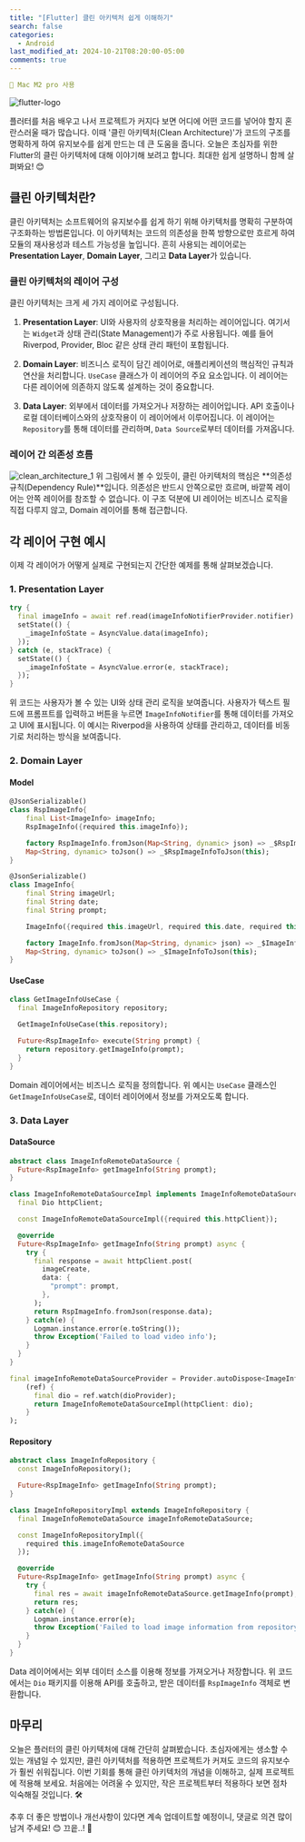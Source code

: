 ```yaml
---
title: "[Flutter] 클린 아키텍처 쉽게 이해하기"
search: false
categories:
  - Android
last_modified_at: 2024-10-21T08:20:00-05:00
comments: true
---
```


```yaml
📌 Mac M2 pro 사용
```

<!--
블럭 사용법
 ```yaml
```
!-->

<!--
[Ruby install](https://rubyinstaller.org/downloads/) 하이퍼 링크
![rubyinstaller](/assets/image/Jekll-minimal_mistakes/rubyinstaller.PNG) 이미지
<mark style='background-color: #fff5b1'>...</mark><br> 형광팬처리
<script src="https://gist.github.com/heui-yong/9f6cd0c69c8780228cbee7c9b324b2f8.js"></script> 소스코드
-->

![flutter-logo](/assets/image/Flutter_start/flutter-logo.png)

플러터를 처음 배우고 나서 프로젝트가 커지다 보면 어디에 어떤 코드를 넣어야 할지 혼란스러울 때가 많습니다. 이때 '클린 아키텍처(Clean Architecture)'가 코드의 구조를 명확하게 하여 유지보수를 쉽게 만드는 데 큰 도움을 줍니다. 오늘은 초심자를 위한 Flutter의 클린 아키텍처에 대해 이야기해 보려고 합니다. 최대한 쉽게 설명하니 함께 살펴봐요! 😊

## 클린 아키텍처란?

클린 아키텍처는 소프트웨어의 유지보수를 쉽게 하기 위해 아키텍처를 명확히 구분하여 구조화하는 방법론입니다. 이 아키텍처는 코드의 의존성을 한쪽 방향으로만 흐르게 하여 모듈의 재사용성과 테스트 가능성을 높입니다. 흔히 사용되는 레이어로는 **Presentation Layer**, **Domain Layer**, 그리고 **Data Layer**가 있습니다.

### 클린 아키텍처의 레이어 구성

클린 아키텍처는 크게 세 가지 레이어로 구성됩니다.

1. **Presentation Layer**: UI와 사용자의 상호작용을 처리하는 레이어입니다. 여기서는 `Widget`과 상태 관리(State Management)가 주로 사용됩니다. 예를 들어 Riverpod, Provider, Bloc 같은 상태 관리 패턴이 포함됩니다.

2. **Domain Layer**: 비즈니스 로직이 담긴 레이어로, 애플리케이션의 핵심적인 규칙과 연산을 처리합니다. `UseCase` 클래스가 이 레이어의 주요 요소입니다. 이 레이어는 다른 레이어에 의존하지 않도록 설계하는 것이 중요합니다.

3. **Data Layer**: 외부에서 데이터를 가져오거나 저장하는 레이어입니다. API 호출이나 로컬 데이터베이스와의 상호작용이 이 레이어에서 이루어집니다. 이 레이어는 `Repository`를 통해 데이터를 관리하며, `Data Source`로부터 데이터를 가져옵니다.

### 레이어 간 의존성 흐름

![clean_architecture_1](/assets/image/flutter_clean_architecture/clean_architecture_1.webp)
위 그림에서 볼 수 있듯이, 클린 아키텍처의 핵심은 **의존성 규칙(Dependency Rule)**입니다. 의존성은 반드시 안쪽으로만 흐르며, 바깥쪽 레이어는 안쪽 레이어를 참조할 수 없습니다. 이 구조 덕분에 UI 레이어는 비즈니스 로직을 직접 다루지 않고, Domain 레이어를 통해 접근합니다.

## 각 레이어 구현 예시

이제 각 레이어가 어떻게 실제로 구현되는지 간단한 예제를 통해 살펴보겠습니다.

### 1. Presentation Layer

```dart
try {
  final imageInfo = await ref.read(imageInfoNotifierProvider.notifier).getImageInfo(prompt);
  setState(() {
    _imageInfoState = AsyncValue.data(imageInfo);
  });
} catch (e, stackTrace) {
  setState(() {
    _imageInfoState = AsyncValue.error(e, stackTrace);
  });
}
```

위 코드는 사용자가 볼 수 있는 UI와 상태 관리 로직을 보여줍니다. 사용자가 텍스트 필드에 프롬프트를 입력하고 버튼을 누르면 `ImageInfoNotifier`를 통해 데이터를 가져오고 UI에 표시됩니다. 이 예시는 Riverpod을 사용하여 상태를 관리하고, 데이터를 비동기로 처리하는 방식을 보여줍니다.

### 2. Domain Layer

#### Model

```dart
@JsonSerializable()
class RspImageInfo{
    final List<ImageInfo> imageInfo;
    RspImageInfo({required this.imageInfo});

    factory RspImageInfo.fromJson(Map<String, dynamic> json) => _$RspImageInfoFromJson(json);
    Map<String, dynamic> toJson() => _$RspImageInfoToJson(this);
}

@JsonSerializable()
class ImageInfo{
    final String imageUrl;
    final String date;
    final String prompt;

    ImageInfo({required this.imageUrl, required this.date, required this.prompt});

    factory ImageInfo.fromJson(Map<String, dynamic> json) => _$ImageInfoFromJson(json);
    Map<String, dynamic> toJson() => _$ImageInfoToJson(this);
}
```

#### UseCase

```dart
class GetImageInfoUseCase {
  final ImageInfoRepository repository;

  GetImageInfoUseCase(this.repository);

  Future<RspImageInfo> execute(String prompt) {
    return repository.getImageInfo(prompt);
  }
}
```

Domain 레이어에서는 비즈니스 로직을 정의합니다. 위 예시는 `UseCase` 클래스인 `GetImageInfoUseCase`로, 데이터 레이어에서 정보를 가져오도록 합니다.

### 3. Data Layer

#### DataSource

```dart
abstract class ImageInfoRemoteDataSource {
  Future<RspImageInfo> getImageInfo(String prompt);
}

class ImageInfoRemoteDataSourceImpl implements ImageInfoRemoteDataSource{
  final Dio httpClient;

  const ImageInfoRemoteDataSourceImpl({required this.httpClient});

  @override
  Future<RspImageInfo> getImageInfo(String prompt) async {
    try {
      final response = await httpClient.post(
        imageCreate,
        data: {
          "prompt": prompt,
        },
      );
      return RspImageInfo.fromJson(response.data);
    } catch(e) {
      Logman.instance.error(e.toString());
      throw Exception('Failed to load video info');
    }
  }
}

final imageInfoRemoteDataSourceProvider = Provider.autoDispose<ImageInfoRemoteDataSource>(
    (ref) {
      final dio = ref.watch(dioProvider);
      return ImageInfoRemoteDataSourceImpl(httpClient: dio);
    }
);
```

#### Repository

```dart
abstract class ImageInfoRepository {
  const ImageInfoRepository();

  Future<RspImageInfo> getImageInfo(String prompt);
}

class ImageInfoRepositoryImpl extends ImageInfoRepository {
  final ImageInfoRemoteDataSource imageInfoRemoteDataSource;

  const ImageInfoRepositoryImpl({
    required this.imageInfoRemoteDataSource
  });

  @override
  Future<RspImageInfo> getImageInfo(String prompt) async {
    try {
      final res = await imageInfoRemoteDataSource.getImageInfo(prompt);
      return res;
    } catch(e) {
      Logman.instance.error(e);
      throw Exception('Failed to load image information from repository. Error: $e');
    }
  }
}
```

Data 레이어에서는 외부 데이터 소스를 이용해 정보를 가져오거나 저장합니다. 위 코드에서는 `Dio` 패키지를 이용해 API를 호출하고, 받은 데이터를 `RspImageInfo` 객체로 변환합니다.

## 마무리

오늘은 플러터의 클린 아키텍처에 대해 간단히 살펴봤습니다. 초심자에게는 생소할 수 있는 개념일 수 있지만, 클린 아키텍처를 적용하면 프로젝트가 커져도 코드의 유지보수가 훨씬 쉬워집니다. 이번 기회를 통해 클린 아키텍처의 개념을 이해하고, 실제 프로젝트에 적용해 보세요. 처음에는 어려울 수 있지만, 작은 프로젝트부터 적용하다 보면 점차 익숙해질 것입니다. 🛠️

추후 더 좋은 방법이나 개선사항이 있다면 계속 업데이트할 예정이니, 댓글로 의견 많이 남겨 주세요! 😊 끄읕..! 🚀
